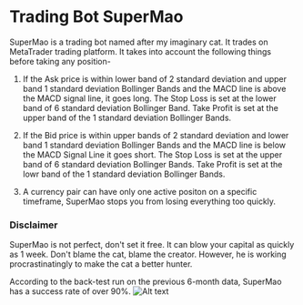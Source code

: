 # Trading Bot SuperMao

SuperMao is a trading bot named after my imaginary cat. It trades on MetaTrader trading platform. It takes into account
the following things before taking any position-

1. If the Ask price is within lower band of 2 standard deviation and upper band 1 standard deviation Bollinger Bands and the MACD line is above the MACD signal line,
it goes long. The Stop Loss is set at the lower band of 6 standard deviation Bollinger Band. Take Profit is set at the
upper band of the 1 standard deviation Bollinger Bands.

2. If the Bid price is within upper bands of 2 standard deviation and lower band 1 standard deviation Bollinger Bands and the MACD line is below the MACD
Signal Line it goes short. The Stop Loss is set at the upper band of 6 standard deviation Bollinger Bands. Take Profit is set 
at the lowr band of the 1 standard deviation Bollinger Bands. 

3. A currency pair can have only one active positon on a specific timeframe, SuperMao stops you from losing everything too quickly.  

### Disclaimer

SuperMao is not perfect, don't set it free. It can blow your capital as quickly as 1 week. Don't blame the cat, blame the creator. However, he is working procrastinatingly to make the cat a better hunter. 

According to the back-test run on the previous 6-month data, SuperMao has a success rate of over 90%. 
![Alt text](https://user-images.githubusercontent.com/8532244/85926007-09723c80-b8be-11ea-8d90-d9ed6b5c6a80.PNG)

